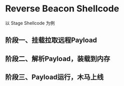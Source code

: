 # Reverse Beacon Shellcode

以 Stage Shellcode 为例

## 阶段一、挂载拉取远程Payload

## 阶段二、解析Payload，装载到内存

## 阶段三、Payload运行，木马上线


